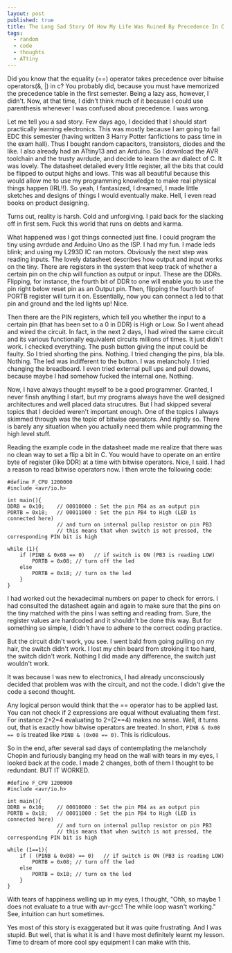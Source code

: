 ```yaml
---
layout: post
published: true
title: The Long Sad Story Of How My Life Was Ruined By Precedence In C
tags:
  - random
  - code
  - thoughts
  - ATtiny
---
```

Did you know that the equality (==) operator takes precedence over bitwise operators(&, \|) in c? You probably did, because you must have memorized the precedence table in the first semester. Being a lazy ass, however, I didn't. Now, at that time, I didn't think much of it because I could use parenthesis whenever I was confused about precedence. I was wrong.

Let me tell you a sad story. Few days ago, I decided that I should start practically learning electronics. This was mostly because I am going to fail EDC this semester (having written 3 Harry Potter fanfictions to pass time in the exam hall). Thus I bought random capacitors, transistors, diodes and the like. I also already had an ATtiny13 and an Arduino. So I download the AVR toolchain and the trusty avrdude, and decide to learn the avr dialect of C. It was lovely. The datasheet detailed every little register, all the bits that could be flipped to output highs and lows. This was all beautiful because this would allow me to use my programming knowledge to make real physical things happen (IRL!!). So yeah, I fantasized, I dreamed, I made little sketches and designs of things I would eventually make. Hell, I even read books on product designing.

Turns out, reality is harsh. Cold and unforgiving. I paid back for the slacking off in first sem. Fuck this world that runs on debts and karma.

What happened was I got things connected just fine. I could program the tiny using avrdude and Arduino Uno as the ISP. I had my fun. I made leds blink; and using my L293D IC ran motors. Obviously the next step was reading inputs. The lovely datasheet describes how output and input works on the tiny. There are registers in the system that keep track of whether a certain pin on the chip will function as output or input. These are the DDRs. Flipping, for instance, the fourth bit of DDR to one will enable you to use the pin right below reset pin as an Output pin. Then, flipping the fourth bit of PORTB register will turn it on. Essentially, now you can connect a led to that pin and ground and the led lights up! Nice.

Then there are the PIN registers, which tell you whether the input to a certain pin (that has been set to a 0 in DDR) is High or Low. So I went ahead and wired the circuit. In fact, in the next 2 days, I had wired the same circuit and its various functionally equivalent circuits millions of times. It just didn't work. I checked everything. The push button giving the input could be faulty. So I tried shorting the pins. Nothing. I tried changing the pins, bla bla. Nothing. The led was indifferent to the button. I was melancholy. I tried changing the breadboard. I even tried external pull ups and pull downs, because maybe I had somehow fucked the internal one. Nothing.

Now, I have always thought myself to be a good programmer. Granted, I never finsh anything I start, but my programs always have the well designed architectures and well placed data strucutres. But I had skipped several topics that I decided weren't important enough. One of the topics I always skimmed through was the topic of bitwise operators. And rightly so. There is barely any situation when you actually need them while programming the high level stuff.

Reading the example code in the datasheet made me realize that there was no clean way to set a flip a bit in C. You would have to operate on an entire byte of register (like DDR) at a time with bitwise operators. Nice, I said. I had a reason to read bitwise operators now. I then wrote the following code:

	#define F_CPU 1200000
    #include <avr/io.h>
    
    int main(){
    DDRB = 0x10;    // 00010000 : Set the pin PB4 as an output pin
    PORTB = 0x18;   // 00011000 : Set the pin PB4 to High (LED is connected here)
    				// and turn on internal pullup resistor on pin PB3
                    // this means that when switch is not pressed, the corresponding PIN bit is high

    while (1){
    	if (PINB & 0x08 == 0)   // if switch is ON (PB3 is reading LOW)
        	PORTB = 0x08; // turn off the led
        else
        	PORTB = 0x18; // turn on the led
        }
    }

I had worked out the hexadecimal numbers on paper to check for errors. I had consulted the datasheet again and again to make sure that the pins on the tiny matched with the pins I was setting and reading from. Sure, the register values are hardcoded and it shouldn't be done this way. But for something so simple, I didn't have to adhere to the correct coding practice.

But the circuit didn't work, you see. I went bald from going pulling on my hair, the switch didn't work. I lost my chin beard from stroking it too hard, the switch didn't work. Nothing I did made any difference, the switch just wouldn't work.

It was because I was new to electronics, I had already unconsciously decided that problem was with the circuit, and not the code. I didn't give the code a second thought.

Any logical person would think that the == operator has to be applied last. You can not check if 2 expressions are equal without evaluating them first. For instance 2+2=4 evaluating to 2+(2==4) makes no sense. Well, it turns out, that is exactly how bitwise operators are treated. In short, `PINB & 0x08 == 0` is treated like `PINB & (0x08 == 0)`. This is ridiculous.

So in the end, after several sad days of contemplating the melancholy Chopin and furiously banging my head on the  wall with tears in my eyes, I looked back at the code. I made 2 changes, both of them I thought to be redundant. BUT IT WORKED.

	#define F_CPU 1200000
    #include <avr/io.h>
    
    int main(){
    DDRB = 0x10;    // 00010000 : Set the pin PB4 as an output pin
    PORTB = 0x18;   // 00011000 : Set the pin PB4 to High (LED is connected here)
    				// and turn on internal pullup resistor on pin PB3
                    // this means that when switch is not pressed, the corresponding PIN bit is high

    while (1==1){
    	if ( (PINB & 0x08) == 0)   // if switch is ON (PB3 is reading LOW)
        	PORTB = 0x08; // turn off the led
        else
        	PORTB = 0x18; // turn on the led
        }
    }
    
With tears of happiness welling up in my eyes, I thought, "Ohh, so maybe 1 does not evaluate to a true with avr-gcc! The while loop wasn't working." See, intuition can hurt sometimes.

Yes most of this story is exaggerated but it was quite frustrating. And I was stupid. But well, that is what it is and I have most definitely learnt my lesson. Time to dream of more cool spy equipment I can make with this.
